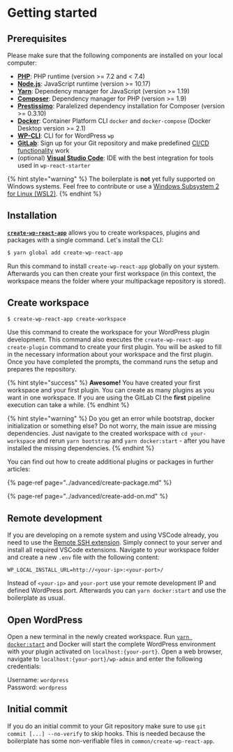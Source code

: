 # Getting started

## Prerequisites

Please make sure that the following components are installed on your local computer:

-   [**PHP**](https://www.php.net/manual/en/install.unix.debian.php): PHP runtime (version >= 7.2 and < 7.4)
-   [**Node.js**](https://nodejs.org/): JavaScript runtime (version >= 10.17)
-   [**Yarn**](https://yarnpkg.com/lang/en/): Dependency manager for JavaScript (version >= 1.19)
-   [**Composer**](https://getcomposer.org/): Dependency manager for PHP (version >= 1.9)
-   [**Prestissimo**](https://packagist.org/packages/hirak/prestissimo): Paralelized dependency installation for Composer (version >= 0.3.10)
-   [**Docker**](https://docs.docker.com/install/): Container Platform CLI `docker` and `docker-compose` (Docker Desktop version >= 2.1)
-   [**WP-CLI**](https://wp-cli.org/#installing): CLI for for WordPress `wp`
-   [**GitLab**](https://gitlab.com): Sign up for your Git repository and make predefined [CI/CD functionality](../gitlab-integration/predefined-pipeline.md) work
-   (optional) [**Visual Studio Code**](https://code.visualstudio.com/): IDE with the best integration for tools used in `wp-react-starter`

{% hint style="warning" %}
The boilerplate is **not** yet fully supported on Windows systems. Feel free to contribute or use a [Windows Subsystem 2 for Linux (WSL2)](https://docs.microsoft.com/windows/wsl/wsl2-install).
{% endhint %}

## Installation

[**`create-wp-react-app`**](https://github.com/devowlio/create-wp-react-app) allows you to create workspaces, plugins and packages with a single command. Let's install the CLI:

```bash
$ yarn global add create-wp-react-app
```

Run this command to install `create-wp-react-app` globally on your system. Afterwards you can then create your first workspace (in this context, the workspace means the folder where your multipackage repository is stored).

## Create workspace

```bash
$ create-wp-react-app create-workspace
```

Use this command to create the workspace for your WordPress plugin development. This command also executes the `create-wp-react-app create-plugin` command to create your first plugin. You will be asked to fill in the necessary information about your workspace and the first plugin. Once you have completed the prompts, the command runs the setup and prepares the repository.

{% hint style="success" %}
**Awesome!** You have created your first workspace and your first plugin. You can create as many plugins as you want in one workspace. If you are using the GitLab CI the **first** pipeline execution can take a while.
{% endhint %}

{% hint style="warning" %}
Do you get an error while bootstrap, docker initialization or something else? Do not worry, the main issue are missing dependencies. Just navigate to the created workspace with `cd your-workspace` and rerun `yarn bootstrap` and `yarn docker:start` - after you have installed the missing dependencies.
{% endhint %}

You can find out how to create additional plugins or packages in further articles:

{% page-ref page="../advanced/create-package.md" %}

{% page-ref page="../advanced/create-add-on.md" %}

## Remote development

If you are developing on a remote system and using VSCode already, you need to use the [Remote SSH extension](https://marketplace.visualstudio.com/items?itemName=ms-vscode-remote.remote-ssh). Simply connect to your server and install all required VSCode extensions. Navigate to your workspace folder and create a new `.env` file with the following content:

```
WP_LOCAL_INSTALL_URL=http://<your-ip>:<your-port>/
```

Instead of `<your-ip>` and `your-port` use your remote development IP and defined WordPress port. Afterwards you can `yarn docker:start` and use the boilerplate as usual.

## Open WordPress

Open a new terminal in the newly created workspace. Run [`yarn docker:start`](available-commands/root.md#development) and Docker will start the complete WordPress environment with your plugin activated on `localhost:{your-port}`. Open a web browser, navigate to `localhost:{your-port}/wp-admin` and enter the following credentials:

Username: `wordpress`  
Password: `wordpress`

## Initial commit

If you do an initial commit to your Git repository make sure to use `git commit [...] --no-verify` to skip hooks. This is needed because the boilerplate has some non-verifiable files in `common/create-wp-react-app`.
